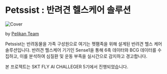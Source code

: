 # Petssist : 반려견 헬스케어 솔루션

![Cover](https://github.com/user-attachments/assets/d2b398ae-672f-4233-9375-7266d23110c1)

by [Pelikan Team](mailto:teampelikan1234@gmail.com)

Petssist는 반려동물을 가족 구성원으로 여기는 펫팸족을 위해 설계된 반려견 헬스 케어 솔루션입니다. 반려견 헬스케어 기기인 Sense1을 통해 6축 데이터와 BCG 데이터를 수집하고, 이를 분석하여 심질환 및 운동 부족을 실시간으로 감지하고 경고합니다.

본 프로젝트는 SKT FLY AI CHALLEGER 5기에서 진행되었습니다.
